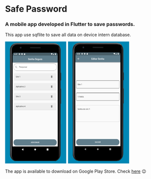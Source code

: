 # Safe Password

### A mobile app developed in Flutter to save passwords.

This app use sqflite to save all data on device intern database.

<img  width="200" height="400" src="assets/print1.png"><span style="padding-left:2px"></span>
<img  width="200" height="400" src="assets/print2.png"><span style="padding-left:2px"></span> 

The app is available to download on Google Play Store. Check <a href='https://play.google.com/store/apps/details?id=com.danielrocha.safe_password'>here</a> :wink:
